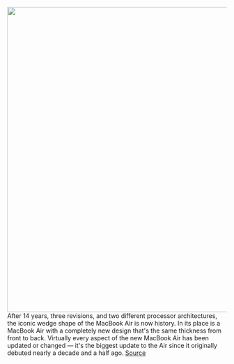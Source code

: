 <img src='https://cdn0.vox-cdn.com/hermano/verge/product/image/9912/bfarsace_190101_5333_0002_squ.jpg' width='700px' /><br/>
After 14 years, three revisions, and two different processor architectures, the iconic wedge shape of the MacBook Air is now history. In its place is a MacBook Air with a completely new design that's the same thickness from front to back. Virtually every aspect of the new MacBook Air has been updated or changed — it's the biggest update to the Air since it originally debuted nearly a decade and a half ago.
<a href='https://www.theverge.com/laptop-review/23207440/apple-macbook-air-m2-2022-review'> Source <a/>